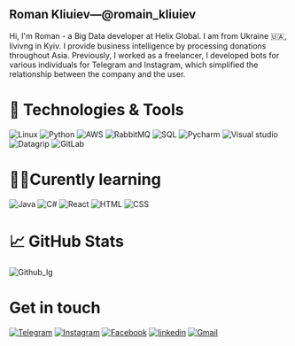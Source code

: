 ## Roman Kliuiev—@romain_kliuiev

Hi, I'm Roman - a Big Data developer at Helix Global. I am from Ukraine 🇺🇦, livivng in Kyiv. I provide business intelligence by processing donations throughout Asia.  Previously, I worked as a freelancer, I developed bots for various individuals for Telegram and Instagram, which simplified the relationship between the company and the user.

# 🔧 Technologies & Tools
![Linux](https://img.shields.io/badge/-Linux-090909?style=for-the-badge&logo=linux)
![Python](https://img.shields.io/badge/-python-090909?style=for-the-badge&logo=Python)
![AWS](https://img.shields.io/badge/-AWS-090909?style=for-the-badge&logo=amazon)
![RabbitMQ](https://img.shields.io/badge/-RabbitMQ-090909?style=for-the-badge&logo=RabbitMQ)
![SQL](https://img.shields.io/badge/-SQL-090909?style=for-the-badge&logo=Postgresql)
![Pycharm](https://img.shields.io/badge/-Pycharm-090909?style=for-the-badge&logo=Pycharm&logoColor=12B32B)
![Visual studio](https://img.shields.io/badge/-Visual%20studio-090909?style=for-the-badge&logo=visual-studio-code)
![Datagrip](https://img.shields.io/badge/-Datagrip-090909?style=for-the-badge&logo=Datagrip&logoColor=8C00AD)
![GitLab](https://img.shields.io/badge/-Gitlab-090909?style=for-the-badge&logo=Gitlab)

# 👨‍🎓Curently learning 
![Java](https://img.shields.io/badge/-Java-090909?style=for-the-badge&logo=java&logoColor=ED8B00)
![C#](https://img.shields.io/badge/-C%23-090909?style=for-the-badge&logo=c-sharp&logoColor=AC00C0)
![React](https://img.shields.io/badge/-React%20JS-090909?style=for-the-badge&logo=React)
![HTML](https://img.shields.io/badge/-HTML5-090909?style=for-the-badge&logo=html5)
![CSS](https://img.shields.io/badge/-CSS-090909?style=for-the-badge&logo=CSS3&logoColor=blue)
# 📈 GitHub Stats
![Github_lg](https://github-readme-stats.vercel.app/api/top-langs/?username=Romakl&theme=blue-green)
# Get in touch
[![Telegram](https://img.shields.io/badge/-Telegram-090909?style=for-the-badge&logo=telegram)](https://t.me/romainkl)
[![Instagram](https://img.shields.io/badge/-Instagram-090909?style=for-the-badge&logo=instagram)](https://www.instagram.com/romain_kliuiev/)
[![Facebook](https://img.shields.io/badge/-Facebook-090909?style=for-the-badge&logo=facebook)](https://www.facebook.com/Romainkliuiev/)
[![linkedin](https://img.shields.io/badge/-linkedin-090909?style=for-the-badge&logo=linkedin&logoColor=blue)](https://www.linkedin.com/in/roman-kliuiev-605a0114b)
[![Gmail](https://img.shields.io/badge/-Gmail-090909?style=for-the-badge&logo=gmail)](https://mailhide.io/e/t0ToVKfS)
